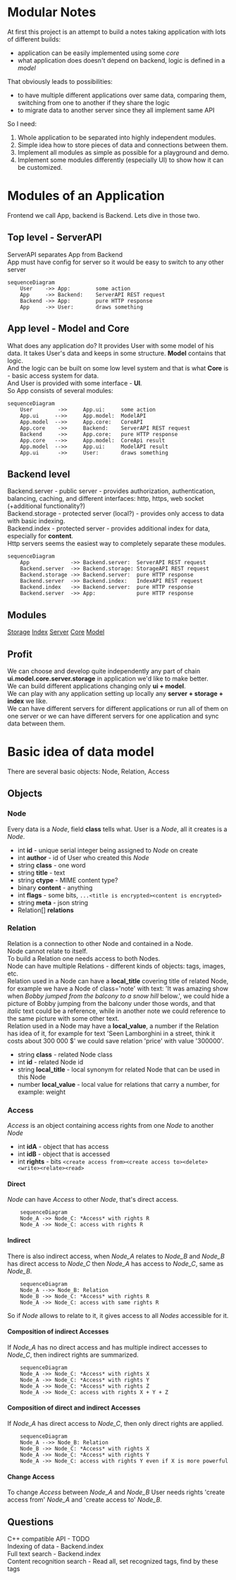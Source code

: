 # Modular Notes
At first this project is an attempt to build a notes taking application with lots of different builds:
* application can be easily implemented using some *core*
* what application does doesn't depend on backend, logic is defined in a *model*

That obviously leads to possibilities:
* to have multiple different applications over same data, comparing them, switching from one to another if they share the logic
* to migrate data to another server since they all implement same API

So I need:
1. Whole application to be separated into highly independent modules.
2. Simple idea how to store pieces of data and connections between them.
3. Implement all modules as simple as possible for a playground and demo.
4. Implement some modules differently (especially UI) to show how it can be customized.

# Modules of an Application
Frontend we call App, backend is Backend. Lets dive in those two.

## Top level - ServerAPI
ServerAPI separates App from Backend  
App must have config for server so it would be easy to switch to any other server
```mermaid
sequenceDiagram
    User    ->> App:        some action
    App     ->> Backend:    ServerAPI REST request
    Backend ->> App:        pure HTTP response
    App     ->> User:       draws something
```

## App level - Model and Core
What does any application do? It provides User with some model of his data. It takes User's data and keeps in some structure. **Model** contains that logic.  
And the logic can be built on some low level system and that is what **Core** is - basic access system for data.  
And User is provided with some interface - **UI**.  
So App consists of several modules:
```mermaid
sequenceDiagram
    User        ->>     App.ui:     some action
    App.ui     -->>     App.model:  ModelAPI
    App.model  -->>     App.core:   CoreAPI
    App.core    ->>     Backend:    ServerAPI REST request
    Backend     ->>     App.core:   pure HTTP response
    App.core   -->>     App.model:  CoreApi result
    App.model  -->>     App.ui:     ModelAPI result
    App.ui      ->>     User:       draws something
```

## Backend level
Backend.server - public server - provides authorization, authentication, balancing, caching, and different interfaces: http, https, web socket (+additional functionality?)  
Backend.storage - protected server (local?) - provides only access to data with basic indexing.  
Backend.index - protected server - provides additional index for data, especially for **content**.  
Http servers seems the easiest way to completely separate these modules.  
```mermaid
sequenceDiagram
    App             ->> Backend.server:  ServerAPI REST request
    Backend.server  ->> Backend.storage: StorageAPI REST request
    Backend.storage ->> Backend.server:  pure HTTP response
    Backend.server  ->> Backend.index:   IndexAPI REST request
    Backend.index   ->> Backend.server:  pure HTTP response
    Backend.server  ->> App:             pure HTTP response
```

## Modules
[Storage](docs/STORAGE.md)
[Index](docs/INDEX.md)
[Server](docs/SERVER.md)
[Core](docs/CORE.md)
[Model](docs/MODEL.md)

## Profit
We can choose and develop quite independently any part of chain **ui.model.core.server.storage** in application we'd like to make better.  
We can build different applications changing only **ui + model**.  
We can play with any application setting up locally any **server + storage + index** we like.  
We can have different servers for different applications or run all of them on one server or we can have different servers for one application and sync data between them.  

# Basic idea of data model
There are several basic objects: Node, Relation, Access

## Objects
### Node
Every data is a *Node*, field **class** tells what.
User is a *Node*, all it creates is a *Node*.
* int **id** - unique serial integer being assigned to *Node* on create
* int **author** - id of User who created this *Node*
* string **class** - one word
* string **title** - text
* string **ctype** - MIME content type?
* binary **content** - anything
* int **flags** - some bits, `...<title is encrypted><content is encrypted>`
* string **meta** - json string
* Relation[] **relations**

### Relation
Relation is a connection to other Node and contained in a Node.  
Node cannot relate to itself.  
To build a Relation one needs access to both Nodes.  
Node can have multiple Relations - different kinds of objects: tags, images, etc.  
Relation used in a Node can have a **local_title** covering title of related Node, for example we have a Node of class='note' with text: 'It was amazing show when _Bobby jumped from the balcony to a snow hill_ below.', we could hide a picture of Bobby jumping from the balcony under those words, and that _italic_ text could be a reference, while in another note we could reference to the same picture with some other text.  
Relation used in a Node may have a **local_value**, a number if the Relation has idea of it, for example for text 'Seen Lamborghini in a street, think it costs about 300 000 $' we could save relation 'price' with value '300000'.
* string **class** - related Node class
* int **id** - related Node id
* string **local_title** - local synonym for related Node that can be used in this Node
* number **local_value** - local value for relations that carry a number, for example: weight

### Access
*Access* is an object containing access rights from one *Node* to another *Node*
* int **idA** - object that has access
* int **idB** - object that is accessed
* int **rights** - bits `<create access from><create access to><delete><write><relate><read>`

#### Direct
*Node* can have *Access* to other *Node*, that's direct access.
```mermaid
    sequenceDiagram
    Node_A ->> Node_C: *Access* with rights R
    Node_A ->> Node_C: access with rights R
```
#### Indirect
There is also indirect access, when *Node_A* relates to *Node_B* and *Node_B* has direct access to *Node_C* then *Node_A* has access to *Node_C*, same as *Node_B*.  
```mermaid
    sequenceDiagram
    Node_A -->> Node_B: Relation
    Node_B ->> Node_C: *Access* with rights R
    Node_A ->> Node_C: access with same rights R
```
So if *Node* allows to relate to it, it gives access to all *Nodes* accessible for it.

#### Composition of indirect Accesses
If *Node_A* has no direct access and has multiple indirect accesses to *Node_C*, then indirect rights are summarized.
```mermaid
    sequenceDiagram
    Node_A ->> Node_C: *Access* with rights X
    Node_A ->> Node_C: *Access* with rights Y
    Node_A ->> Node_C: *Access* with rights Z
    Node_A ->> Node_C: access with rights X + Y + Z
```

#### Composition of direct and indirect Accesses
If *Node_A* has direct access to *Node_C*, then only direct rights are applied.
```mermaid
    sequenceDiagram
    Node_A -->> Node_B: Relation
    Node_B ->> Node_C: *Access* with rights X
    Node_A ->> Node_C: *Access* with rights Y
    Node_A ->> Node_C: access with rights Y even if X is more powerful
```

#### Change Access
To change *Access* between *Node_A* and *Node_B* User needs rights 'create access from' *Node_A* and 'create access to' *Node_B*.

## Questions
C++ compatible API - TODO  
Indexing of data - Backend.index  
Full text search - Backend.index  
Content recognition search - Read all, set recognized tags, find by these tags  
